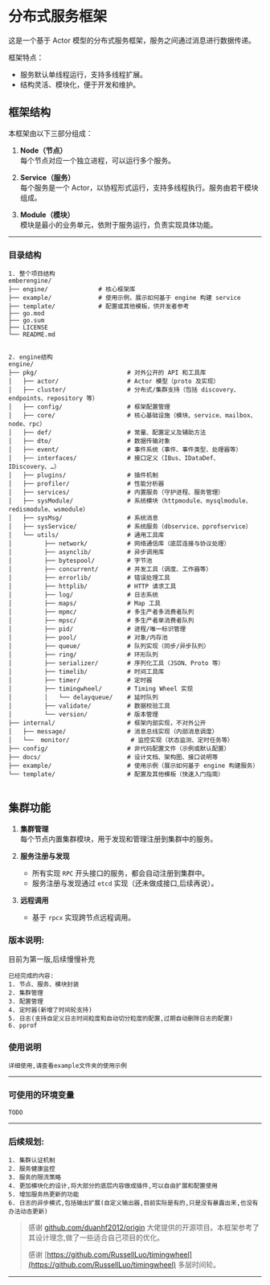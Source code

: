 # 分布式服务框架

这是一个基于 Actor 模型的分布式服务框架，服务之间通过消息进行数据传递。

框架特点：
- 服务默认单线程运行，支持多线程扩展。
- 结构灵活、模块化，便于开发和维护。

## 框架结构

本框架由以下三部分组成：

1. **Node（节点）**  
   每个节点对应一个独立进程，可以运行多个服务。

2. **Service（服务）**  
   每个服务是一个 Actor，以协程形式运行，支持多线程执行。服务由若干模块组成。

3. **Module（模块）**  
   模块是最小的业务单元，依附于服务运行，负责实现具体功能。

---

### 目录结构
````
1. 整个项目结构
emberengine/
├── engine/              # 核心框架库
├── example/             # 使用示例，展示如何基于 engine 构建 service
├── template/            # 配置或其他模板，供开发者参考
├── go.mod
├── go.sum
├── LICENSE
└── README.md


2. engine结构
engine/
├── pkg/                         # 对外公开的 API 和工具库
│   ├── actor/                   # Actor 模型（proto 及实现）
│   ├── cluster/                 # 分布式/集群支持（包括 discovery、endpoints、repository 等）
│   ├── config/                  # 框架配置管理
│   ├── core/                    # 核心基础设施（模块、service、mailbox、node、rpc）
│   ├── def/                     # 常量、配置定义及辅助方法
│   ├── dto/                     # 数据传输对象
│   ├── event/                   # 事件系统（事件、事件类型、处理器等）
│   ├── interfaces/              # 接口定义（IBus、IDataDef、IDiscovery、…）
│   ├── plugins/                 # 插件机制
│   ├── profiler/                # 性能分析器
│   ├── services/                # 内置服务（守护进程、服务管理）
│   ├── sysModule/               # 系统模块（httpmodule、mysqlmodule、redismodule、wsmodule）
│   ├── sysMsg/                  # 系统消息
│   ├── sysService/              # 系统服务（dbservice、pprofservice）
│   └── utils/                   # 通用工具库
│         ├── network/           # 网络通信库（底层连接与协议处理）
│         ├── asynclib/          # 异步调用库
│         ├── bytespool/         # 字节池
│         ├── concurrent/        # 并发工具（调度、工作器等）
│         ├── errorlib/          # 错误处理工具
│         ├── httplib/           # HTTP 请求工具
│         ├── log/               # 日志系统
│         ├── maps/              # Map 工具
│         ├── mpmc/              # 多生产者多消费者队列
│         ├── mpsc/              # 多生产者单消费者队列
│         ├── pid/               # 进程/唯一标识管理
│         ├── pool/              # 对象/内存池
│         ├── queue/             # 队列实现（同步/异步队列）
│         ├── ring/              # 环形队列
│         ├── serializer/        # 序列化工具（JSON、Proto 等）
│         ├── timelib/           # 时间工具库
│         ├── timer/             # 定时器
│         ├── timingwheel/       # Timing Wheel 实现
│         │   └── delayqueue/    # 延时队列
│         ├── validate/          # 数据校验工具
│         └── version/           # 版本管理
├── internal/                    # 框架内部实现，不对外公开
│   ├── message/                 # 消息总线实现（内部消息调度）
│   └──  monitor/                 # 监控实现（状态监测、定时任务等）
├── config/                      # 非代码配置文件（示例或默认配置）
├── docs/                        # 设计文档、架构图、接口说明等
├── example/                     # 使用示例（展示如何基于 engine 构建服务）
└── template/                    # 配置及其他模板（快速入门指南）


````

## 集群功能

1. **集群管理**  
   每个节点内置集群模块，用于发现和管理注册到集群中的服务。

2. **服务注册与发现**
    - 所有实现 `RPC` 开头接口的服务，都会自动注册到集群中。
    - 服务注册与发现通过 `etcd` 实现（还未做成接口,后续再说）。

3. **远程调用**
    - 基于 `rpcx` 实现跨节点远程调用。

### 版本说明:
目前为第一版,后续慢慢补充
````
已经完成的内容:
1. 节点、服务、模块封装
2. 集群管理
3. 配置管理
4. 定时器(新增了时间轮支持)
5. 日志(支持自定义日志时间粒度和自动切分粒度的配置,过期自动删除日志的配置)
6. pprof
````

### 使用说明
````
详细使用,请查看example文件夹的使用示例
````
---

### 可使用的环境变量
````
TODO
````
---

### 后续规划:
````
1. 集群认证机制
2. 服务健康监控
3. 服务的限流策略
4. 更加模块化的设计,将大部分的底层内容做成插件,可以自由扩展和配置使用
5. 增加服务热更新的功能
6. 日志的异步模式,包括输出扩展(自定义输出器,目前实际是有的,只是没有暴露出来,也没有办法动态更新)
````

> 感谢 [github.com/duanhf2012/origin](https://github.com/duanhf2012/origin) 大佬提供的开源项目。本框架参考了其设计理念,做了一些适合自己项目的优化。
>
> 感谢 [https://github.com/RussellLuo/timingwheel](https://github.com/RussellLuo/timingwheel) 多层时间轮。
---
